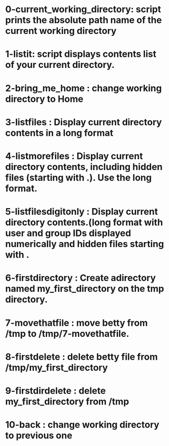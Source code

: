 # 0-current_working_directory: script prints the absolute path name of the current working directory

# 1-listit: script displays contents list of your current directory.

# 2-bring_me_home : change working directory to Home

# 3-listfiles : Display current directory contents in a long format

# 4-listmorefiles : Display current directory contents, including hidden files (starting with .). Use the long format.

# 5-listfilesdigitonly : Display current directory contents.(long format with user and group IDs displayed numerically and hidden files starting with .

# 6-firstdirectory : Create adirectory named my_first_directory on the tmp directory.

# 7-movethatfile : move betty from /tmp to /tmp/7-movethatfile.

# 8-firstdelete : delete betty file from /tmp/my_first_directory

# 9-firstdirdelete : delete my_first_directory from /tmp

# 10-back : change working directory to previous one

